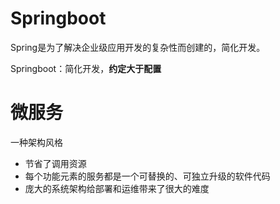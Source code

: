 # Springboot

Spring是为了解决企业级应用开发的复杂性而创建的，简化开发。

Springboot：简化开发，**约定大于配置**

# 微服务

一种架构风格

- 节省了调用资源
- 每个功能元素的服务都是一个可替换的、可独立升级的软件代码
- 庞大的系统架构给部署和运维带来了很大的难度













